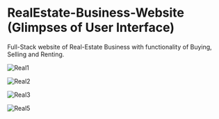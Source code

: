 # RealEstate-Business-Website (Glimpses of User Interface)
Full-Stack website of Real-Estate Business with functionality of Buying, Selling and Renting.


![Real1](https://user-images.githubusercontent.com/85610288/179196457-f77b2afd-eaf1-468f-8bd9-ee2b385c8e3c.PNG)

![Real2](https://user-images.githubusercontent.com/85610288/179196550-e89b1e59-0808-4fdc-bd9a-a2ce3a54d25a.PNG)

![Real3](https://user-images.githubusercontent.com/85610288/179196564-2222a5b2-6442-4a59-976c-20c84943b209.PNG)

![Real5](https://user-images.githubusercontent.com/85610288/179196607-6769fa85-2320-4315-9506-f2f58c1c3517.PNG)
